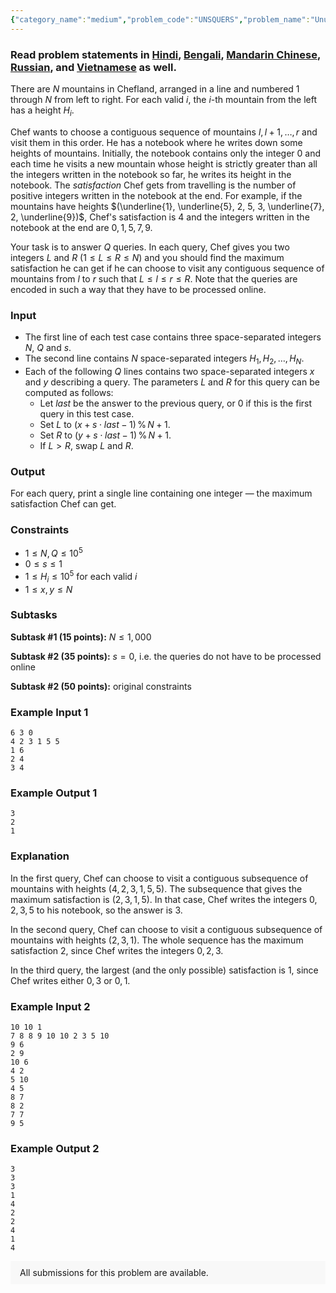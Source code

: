```yaml
---
{"category_name":"medium","problem_code":"UNSQUERS","problem_name":"Unusual Queries","problemComponents":{"constraints":"","constraintsState":false,"subtasks":"","subtasksState":false,"inputFormat":"","inputFormatState":false,"outputFormat":"","outputFormatState":false,"sampleTestCases":{}},"video_editorial_url":"https://youtu.be/deNty2kyEeI","languages_supported":{"0":"CPP14","1":"C","2":"JAVA","3":"PYTH 3.6","4":"CPP17","5":"PYTH","6":"PYP3","7":"CS2","8":"ADA","9":"PYPY","10":"TEXT","11":"PAS fpc","12":"NODEJS","13":"RUBY","14":"PHP","15":"GO","16":"HASK","17":"TCL","18":"PERL","19":"SCALA","20":"LUA","21":"kotlin","22":"BASH","23":"JS","24":"LISP sbcl","25":"rust","26":"PAS gpc","27":"BF","28":"CLOJ","29":"R","30":"D","31":"CAML","32":"FORT","33":"ASM","34":"swift","35":"FS","36":"WSPC","37":"LISP clisp","38":"SQL","39":"SCM guile","40":"PERL6","41":"ERL","42":"CLPS","43":"ICK","44":"NICE","45":"PRLG","46":"ICON","47":"COB","48":"SCM chicken","49":"PIKE","50":"SCM qobi","51":"ST","52":"SQLQ","53":"NEM"},"max_timelimit":2,"source_sizelimit":50000,"problem_author":"dalgerok","problem_tester":"","date_added":"18-10-2020","tags":{"0":"dalgerok","1":"medium","2":"nov20","3":"persistent"},"problem_difficulty_level":"Medium","best_tag":"Persistent Segment Tree","editorial_url":"https://discuss.codechef.com/problems/UNSQUERS","time":{"view_start_date":1104528600,"submit_start_date":1104528600,"visible_start_date":1104528600,"end_date":1735669800},"is_direct_submittable":false,"problemDiscussURL":"https://discuss.codechef.com/search?q=UNSQUERS","is_proctored":false,"visitedContests":{},"layout":"problem"}
---
```

### Read problem statements in [Hindi](https://www.codechef.com/download/translated/NOV20/hindi/UNSQUERS.pdf), [Bengali](https://www.codechef.com/download/translated/NOV20/bengali/UNSQUERS.pdf), [Mandarin Chinese](https://www.codechef.com/download/translated/NOV20/mandarin/UNSQUERS.pdf), [Russian](https://www.codechef.com/download/translated/NOV20/russian/UNSQUERS.pdf), and [Vietnamese](https://www.codechef.com/download/translated/NOV20/vietnamese/UNSQUERS.pdf) as well.

There are $N$ mountains in Chefland, arranged in a line and numbered $1$ through $N$ from left to right. For each valid $i$, the $i$-th mountain from the left has a height $H_i$.

Chef wants to choose a contiguous sequence of mountains $l, l+1, \ldots, r$ and visit them in this order. He has a notebook where he writes down some heights of mountains. Initially, the notebook contains only the integer $0$ and each time he visits a new mountain whose height is strictly greater than all the integers written in the notebook so far, he writes its height in the notebook. The *satisfaction* Chef gets from travelling is the number of positive integers written in the notebook at the end. For example, if the mountains have heights $(\underline{1}, \underline{5}, 2, 5, 3, \underline{7}, 2, \underline{9})$, Chef's satisfaction is $4$ and the integers written in the notebook at the end are $0, 1, 5, 7, 9$.

Your task is to answer $Q$ queries. In each query, Chef gives you two integers $L$ and $R$ ($1 \le L \le R \le N$) and you should find the maximum satisfaction he can get if he can choose to visit any contiguous sequence of mountains from $l$ to $r$ such that $L \le l \le r \le R$. Note that the queries are encoded in such a way that they have to be processed online.

### Input
- The first line of each test case contains three space-separated integers $N$, $Q$ and $s$.
- The second line contains $N$ space-separated integers $H_1, H_2, \ldots, H_N$.
- Each of the following $Q$ lines contains two space-separated integers $x$ and $y$ describing a query. The parameters $L$ and $R$ for this query can be computed as follows:
	- Let $last$ be the answer to the previous query, or $0$ if this is the first query in this test case.
	- Set $L$ to $(x + s \cdot last - 1) \,\%\, N + 1$.
	- Set $R$ to $(y + s \cdot last - 1) \,\%\, N + 1$.
	- If $L \gt R$, swap $L$ and $R$.

### Output
For each query, print a single line containing one integer — the maximum satisfaction Chef can get.

### Constraints
- $1 \le N, Q \le 10^5$
- $0 \le s \le 1$
- $1 \le H_i \le 10^5$ for each valid $i$
- $1 \le x, y \le N$

### Subtasks
**Subtask #1 (15 points):** $N \le 1,000$

**Subtask #2 (35 points):** $s=0$, i.e. the queries do not have to be processed online

**Subtask #2 (50 points):** original constraints

### Example Input 1
```
6 3 0
4 2 3 1 5 5
1 6
2 4
3 4
```

### Example Output 1
```
3
2
1
```

### Explanation
In the first query, Chef can choose to visit a contiguous subsequence of mountains with heights $(4, 2, 3, 1, 5, 5)$. The subsequence that gives the maximum satisfaction is $(2, 3, 1, 5)$. In that case, Chef writes the integers $0, 2, 3, 5$ to his notebook, so the answer is $3$.

In the second query, Chef can choose to visit a contiguous subsequence of mountains with heights $(2, 3, 1)$. The whole sequence has the maximum satisfaction $2$, since Chef writes the integers $0, 2, 3$.

In the third query, the largest (and the only possible) satisfaction is $1$, since Chef writes either $0, 3$ or $0, 1$.

### Example Input 2
```
10 10 1
7 8 8 9 10 10 2 3 5 10
9 6
2 9
10 6
4 2
5 10
4 5
8 7
8 2
7 7
9 5
```

### Example Output 2
```
3
3
3
1
4
2
2
4
1
4
```

<aside style='background: #f8f8f8;padding: 10px 15px;'><div>All submissions for this problem are available.</div></aside>